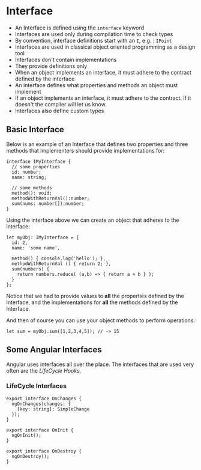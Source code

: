 # Interface

- An Interface is defined using the `interface` keyword
- Interfaces are used only during compilation time to check types
- By convention, interface definitions start with an `I`, e.g. : `IPoint`
- Interfaces are used in classical object oriented programming as a design tool
- Interfaces don't contain implementations
- They provide definitions only
- When an object implements an interface, it must adhere to the contract defined by the interface
- An interface defines what properties and methods an object must implement
- If an object implements an interface, it must adhere to the contract. If it doesn't the compiler will let us know.
- Interfaces also define custom types

## Basic Interface

Below is an example of an Interface that defines two properties and three methods that implementers should provide implementations for:

~~~~{.numberLines .java startFrom="1"}
interface IMyInterface {
  // some properties
  id: number;
  name: string;

  // some methods
  method(): void;
  methodWithReturnVal():number;
  sum(nums: number[]):number;
}
~~~~~~~

Using the interface above we can create an object that adheres to the interface:

~~~~{.numberLines .java startFrom="1"}
let myObj: IMyInterface = {
  id: 2,
  name: 'some name',

  method() { console.log('hello'); },
  methodWithReturnVal () { return 2; },
  sum(numbers) {
    return numbers.reduce( (a,b) => { return a + b } );
  }
};
~~~~~~~

Notice that we had to provide values to **all** the properties defined by the Interface, and the implementations for **all** the methods defined by the Interface.

And then of course you can use your object methods to perform operations:

~~~~{.numberLines .java startFrom="1"}
let sum = myObj.sum([1,2,3,4,5]); // -> 15
~~~~~~~

## Some Angular Interfaces

Angular uses interfaces all over the place. The interfaces that are used very often are the *LifeCycle Hooks*.

### LifeCycle Interfaces

~~~~{.numberLines .java startFrom="1"}
export interface OnChanges {
  ngOnChanges(changes: {
    [key: string]: SimpleChange
  });
}

export interface OnInit {
  ngOnInit();
}

export interface OnDestroy {
  ngOnDestroy();
}
~~~~~~~
<!--  -->
